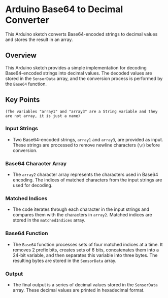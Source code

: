 # Arduino Base64 to Decimal Converter

This Arduino sketch converts Base64-encoded strings to decimal values and stores the result in an array.

## Overview

This Arduino sketch provides a simple implementation for decoding Base64-encoded strings into decimal values. The decoded values are stored in the `SensorData` array, and the conversion process is performed by the `Base64` function.

## Key Points
`(The variables "array1" and "array3" are a String variable and they are not array, it is just a name)`
### Input Strings

- Two Base64-encoded strings, `array1` and `array3`, are provided as input. These strings are processed to remove newline characters (`\n`) before conversion.

### Base64 Character Array

- The `array2` character array represents the characters used in Base64 encoding. The indices of matched characters from the input strings are used for decoding.

### Matched Indices

- The code iterates through each character in the input strings and compares them with the characters in `array2`. Matched indices are stored in the `matchedIndices` array.

### Base64 Function

- The `Base64` function processes sets of four matched indices at a time. It removes 2 prefix bits, creates sets of 6 bits, concatenates them into a 24-bit variable, and then separates this variable into three bytes. The resulting bytes are stored in the `SensorData` array.

### Output

- The final output is a series of decimal values stored in the `SensorData` array. These decimal values are printed in hexadecimal format.
